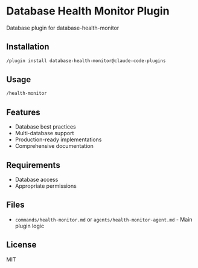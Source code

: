 # Database Health Monitor Plugin

Database plugin for database-health-monitor

## Installation

```bash
/plugin install database-health-monitor@claude-code-plugins
```

## Usage

```bash
/health-monitor
```

## Features

- Database best practices
- Multi-database support
- Production-ready implementations
- Comprehensive documentation

## Requirements

- Database access
- Appropriate permissions

## Files

- `commands/health-monitor.md` or `agents/health-monitor-agent.md` - Main plugin logic

## License

MIT
